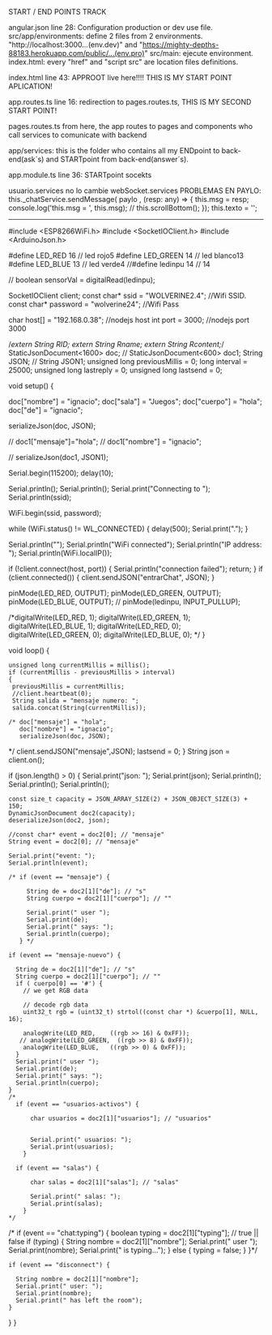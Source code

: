 START / END POINTS TRACK


angular.json line 28:   Configuration production or dev use file.
src/app/environments: define 2 files from 2 environments. "http://localhost:3000...(env.dev)" and "https://mighty-depths-88183.herokuapp.com/public/...(env.pro)"
src/main: ejecute environment.
index.html: every "href" and "script src" are location files definitions. 

index.html line 43: APPROOT live here!!!! THIS IS MY START POINT APLICATION!

app.routes.ts line 16: redirection to pages.routes.ts, THIS IS MY SECOND START POINT!

pages.routes.ts from here, the app routes to pages and components who call services to comunicate with backend

app/services: this is the folder who contains all my ENDpoint to back-end(ask´s) and STARTpoint from back-end(answer´s).

app.module.ts line 36: STARTpoint socekts


usuario.services no lo cambie
webSocket.services PROBLEMAS EN PAYLO: 
this._chatService.sendMessage( paylo , (resp: any) => {
       this.msg = resp;
       console.log('this.msg = ', this.msg);
   //    this.scrollBottom();
      });
     this.texto = '';



********************


#include <ESP8266WiFi.h>
#include <SocketIOClient.h>
#include <ArduinoJson.h>

#define LED_RED     16 // led rojo5
#define LED_GREEN   14 // led blanco13
#define LED_BLUE    13 // led verde4
//#define ledinpu     14 // 14

// boolean sensorVal = digitalRead(ledinpu);

SocketIOClient client;
const char* ssid     = "WOLVERINE2.4"; //Wifi SSID.
const char* password = "wolverine24"; //Wifi Pass

char host[] = "192.168.0.38"; //nodejs host
int port = 3000; //nodejs port 3000

/*extern String RID;
  extern String Rname;
  extern String Rcontent;*/
StaticJsonDocument<1600> doc;
// StaticJsonDocument<600> doc1;
String JSON;
// String JSON1;
unsigned long previousMillis = 0;
long interval = 25000;
unsigned long lastreply = 0;
unsigned long lastsend = 0;

void setup() {

  doc["nombre"] = "ignacio";
  doc["sala"] = "Juegos";
  doc["cuerpo"] = "hola";
  doc["de"] = "ignacio";

  serializeJson(doc, JSON);

  // doc1["mensaje"]="hola";
  // doc1["nombre"] = "ignacio";

  // serializeJson(doc1, JSON1);

  Serial.begin(115200);
  delay(10);

  Serial.println();
  Serial.println();
  Serial.print("Connecting to ");
  Serial.println(ssid);

  WiFi.begin(ssid, password);

  while (WiFi.status() != WL_CONNECTED) {
    delay(500);
    Serial.print(".");
  }

  Serial.println("");
  Serial.println("WiFi connected");
  Serial.println("IP address: ");
  Serial.println(WiFi.localIP());

  if (!client.connect(host, port)) {
    Serial.println("connection failed");
    return;
  }
  if (client.connected()) {
    client.sendJSON("entrarChat", JSON);
  }


  pinMode(LED_RED, OUTPUT);
  pinMode(LED_GREEN, OUTPUT);
  pinMode(LED_BLUE, OUTPUT);
  // pinMode(ledinpu, INPUT_PULLUP);

  /*digitalWrite(LED_RED, 1);
  digitalWrite(LED_GREEN, 1);
  digitalWrite(LED_BLUE, 1);
  digitalWrite(LED_RED, 0);
  digitalWrite(LED_GREEN, 0);
  digitalWrite(LED_BLUE, 0);
  */
}

void loop() {

  
    unsigned long currentMillis = millis();
    if (currentMillis - previousMillis > interval)
    {
     previousMillis = currentMillis;
     //client.heartbeat(0);
     String salida = "mensaje numero: ";
     salida.concat(String(currentMillis));

    /* doc["mensaje"] = "hola";
       doc["nombre"] = "ignacio";
       serializeJson(doc, JSON);
  */
   client.sendJSON("mensaje",JSON);
    lastsend = 0;
  }
  String json = client.on();

  if (json.length() > 0) {
    Serial.print("json: ");
    Serial.print(json);
    Serial.println(); Serial.println(); Serial.println();

    const size_t capacity = JSON_ARRAY_SIZE(2) + JSON_OBJECT_SIZE(3) + 150;
    DynamicJsonDocument doc2(capacity);
    deserializeJson(doc2, json);

    //const char* event = doc2[0]; // "mensaje"
    String event = doc2[0]; // "mensaje"

    Serial.print("event: ");
    Serial.println(event);

    /* if (event == "mensaje") {

         String de = doc2[1]["de"]; // "s"
         String cuerpo = doc2[1]["cuerpo"]; // ""

         Serial.print(" user ");
         Serial.print(de);
         Serial.print(" says: ");
         Serial.println(cuerpo);
       } */

    if (event == "mensaje-nuevo") {

      String de = doc2[1]["de"]; // "s"
      String cuerpo = doc2[1]["cuerpo"]; // ""
      if ( cuerpo[0] == '#') {
        // we get RGB data

        // decode rgb data
        uint32_t rgb = (uint32_t) strtol((const char *) &cuerpo[1], NULL, 16);

        analogWrite(LED_RED,    ((rgb >> 16) & 0xFF));
       // analogWrite(LED_GREEN,  ((rgb >> 8) & 0xFF));
        analogWrite(LED_BLUE,   ((rgb >> 0) & 0xFF));
      }
      Serial.print(" user ");
      Serial.print(de);
      Serial.print(" says: ");
      Serial.println(cuerpo);
    }
    /*
      if (event == "usuarios-activos") {

          char usuarios = doc2[1]["usuarios"]; // "usuarios"


          Serial.print(" usuarios: ");
          Serial.print(usuarios);
        }

      if (event == "salas") {

          char salas = doc2[1]["salas"]; // "salas"

          Serial.print(" salas: ");
          Serial.print(salas);
        }
    */
   /* if (event == "chat:typing") {
      boolean typing = doc2[1]["typing"]; // true || false
      if (typing) {
        String nombre = doc2[1]["nombre"];
        Serial.print(" user ");
        Serial.print(nombre);
        Serial.print(" is typing...");
      } else {
        typing = false;
      }
    }*/

    if (event == "disconnect") {

      String nombre = doc2[1]["nombre"];
      Serial.print(" user: ");
      Serial.print(nombre);
      Serial.print(" has left the room");
    }
  }
}

